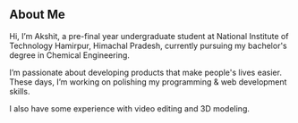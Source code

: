 ## About Me

Hi, I’m Akshit, a pre-final year undergraduate student at National Institute of Technology Hamirpur, Himachal Pradesh, currently pursuing my bachelor's degree in Chemical Engineering.

I’m passionate about developing products that make people's lives easier. These days, I’m working on polishing my programming & web development skills.

I also have some experience with video editing and 3D modeling.
